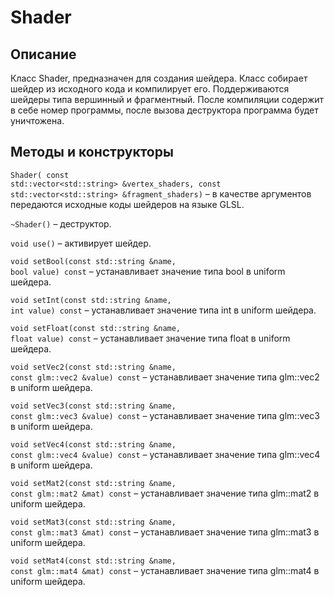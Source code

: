 # Shader
## Описание
Класс Shader, предназначен для создания шейдера. Класс собирает шейдер из исходного кода и компилирует его. Поддерживаются шейдеры типа вершинный и фрагментный. После компиляции содержит в себе номер программы, после вызова деструктора программа будет уничтожена.

## Методы и конструкторы

<code class="language-C++">Shader(  const std::vector\<std::string\> &vertex_shaders,
const std::vector\<std::string\> &fragment_shaders)</code> – в качестве аргументов передаются исходные коды шейдеров на языке GLSL.

<code class="language-C++">~Shader()</code> – деструктор.

<code class="language-C++">void use()</code> – активирует шейдер.

<code class="language-C++">void setBool(const std::string &name, bool value) const</code> – устанавливает значение типа bool в uniform шейдера.

<code class="language-C++">void setInt(const std::string &name, int value) const</code> – устанавливает значение типа int в uniform шейдера.

<code class="language-C++">void setFloat(const std::string &name, float value) const</code> – устанавливает значение типа float в uniform шейдера.

<code class="language-C++">void setVec2(const std::string &name, const glm::vec2 &value) const</code> – устанавливает значение типа glm::vec2 в uniform шейдера.

<code class="language-C++">void setVec3(const std::string &name, const glm::vec3 &value) const</code> – устанавливает значение типа glm::vec3 в uniform шейдера.

<code class="language-C++">void setVec4(const std::string &name, const glm::vec4 &value) const</code> – устанавливает значение типа glm::vec4 в uniform шейдера.

<code class="language-C++">void setMat2(const std::string &name, const glm::mat2 &mat) const</code> – устанавливает значение типа glm::mat2 в uniform шейдера.

<code class="language-C++">void setMat3(const std::string &name, const glm::mat3 &mat) const</code> – устанавливает значение типа glm::mat3 в uniform шейдера.

<code class="language-C++">void setMat4(const std::string &name, const glm::mat4 &mat) const</code> – устанавливает значение типа glm::mat4 в uniform шейдера.